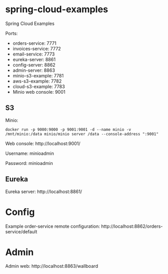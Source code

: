 # spring-cloud-examples

Spring Cloud Examples

Ports:
- orders-service: 7771
- invoices-service: 7772
- email-service: 7773
- eureka-server: 8861
- config-server: 8862
- admin-server: 8863
- minio-s3-example: 7781
- aws-s3-example: 7782
- cloud-s3-example: 7783
- Minio web console: 9001

## S3

Minio:

```
docker run -p 9000:9000 -p 9001:9001 -d --name minio -v /mnt/minio:/data minio/minio server /data --console-address ":9001"
```

Web console: http://localhost:9001/

Username: minioadmin

Password: minioadmin

## Eureka

Eureka server: http://localhost:8861/

# Config

Example order-service remote configuration: http://localhost:8862/orders-service/default

# Admin

Admin web: http://localhost:8863/wallboard
